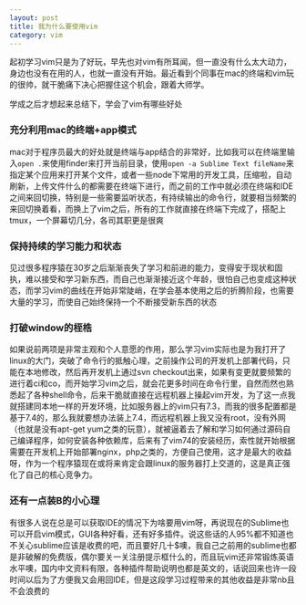 ```yaml
---
layout: post
title: 我为什么要使用vim
category: vim
---
```



起初学习vim只是为了好玩，早先也对vim有所耳闻，但一直没有什么太大动力，身边也没有在用的人，也就一直没有开始。最近看到个同事在mac的终端和vim玩的很帅，就干脆痛下决心把握住这个机会，跟着大师学。

学成之后才想起来总结下，学会了vim有哪些好处

<!--more-->

### 充分利用mac的终端+app模式

mac对于程序员最大的好处就是终端与app结合的非常好，比如我可以在终端里输入`open .`来使用finder来打开当前目录，使用`open -a Sublime Text fileName`来指定某个应用来打开某个文件，或者一些node下常用的开发工具，压缩啦，自动刷新，上传文件什么的都需要在终端下进行，而之前的工作中就必须在终端和IDE之间来回切换，特别是一些需要监听状态，有持续输出的命令行，就要相当频繁的来回切换着看，而换上了vim之后，所有的工作就直接在终端下完成了，搭配上tmux，一个屏幕切几分，各司其职更是很爽


### 保持持续的学习能力和状态

见过很多程序猿在30岁之后渐渐丧失了学习和前进的能力，变得安于现状和固执，难以接受和学习新东西，而自己也渐渐接近这个年龄，很怕自己也变成这种状态，而学习vim的曲线在开始非常陡峭，在学会基本使用之后的折腾阶段，也需要大量的学习，而使自己始终保持一个不断接受新东西的状态


### 打破window的桎梏

如果说前两项是非常主观和个人意愿的作用，那么学习vim实际也是为我打开了linux的大门，突破了命令行的抵触心理，之前操作公司的开发机上部署代码，只能在本地修改，然后再开发机上通过svn checkout出来，如果有变更就要频繁的进行着ci和co，而开始学习vim之后，就会花更多时间在命令行里，自然而然也熟悉起了各种shell命令，后来干脆就直接在远程机器上操起vim开发，为了这一点我就搭建同本地一样的开发环境，比如服务器上的vim只有7.3，而我的很多配置都是基于7.4的，那么我就要想办法装上7.4，而远程机器上我又没有root，没有外网（也就是没有apt-get yum之类的玩意），就被逼着去了解和学习如何通过源码自己编译程序，如何安装各种依赖库，后来有了vim74的安装经历，索性就开始根据需要在开发机上开始部署nginx，php之类的，方便自己使用，这才是最大的收益呀，作为一个程序猿现在或将来肯定会跟linux的服务器打上交道的，这是真正强化了自己的核心竞争力。

### 还有一点装B的小心理

有很多人说在总是可以获取IDE的情况下为啥要用vim呀，再说现在的Sublime也可以开启vim模式，GUI各种好看，还有好多插件。说这些话的人95%都不知道也不关心sublime应该是收费的吧，而且要好几十$噢，我自己之前用的sublime也都是非破解的免费版，偶尔要关一关注册提示框什么的，而且玩vim还非常锻炼英语水平噢，国内中文资料有限，各种插件帮助说明也都是英文的，话说回来也许一段时间以后为了方便我又会用回IDE，但是这段学习过程带来的其他收益是非常nb且不会浪费的
